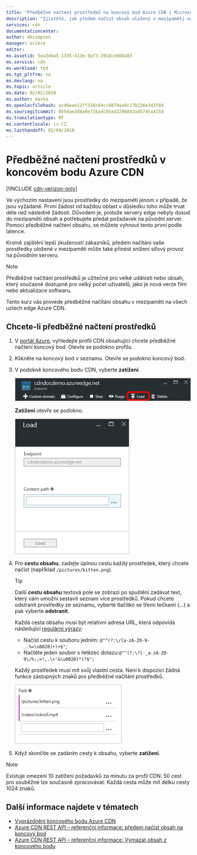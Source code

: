 ```yaml
---
title: "Předběžné načtení prostředků na koncový bod Azure CDN | Microsoft Docs"
description: "Zjistěte, jak předem načíst obsah uložený v mezipaměti na koncový bod Azure CDN."
services: cdn
documentationcenter: 
author: dksimpson
manager: erikre
editor: 
ms.assetid: 5ea3eba5-1335-413e-9af3-3918ce608a83
ms.service: cdn
ms.workload: tbd
ms.tgt_pltfrm: na
ms.devlang: na
ms.topic: article
ms.date: 02/02/2018
ms.author: mazha
ms.openlocfilehash: acd6eae12ff338c64cc8879aa8c27b226e3d2f84
ms.sourcegitcommit: 059dae3d8a0e716adc95ad2296843a45745a415d
ms.translationtype: MT
ms.contentlocale: cs-CZ
ms.lasthandoff: 02/09/2018
---
```

# <a name="pre-load-assets-on-an-azure-cdn-endpoint"></a>Předběžné načtení prostředků v koncovém bodu Azure CDN
[!INCLUDE [cdn-verizon-only](../../includes/cdn-verizon-only.md)]

Ve výchozím nastavení jsou prostředky do mezipaměti jenom v případě, že jsou vyžádané. První žádost od každou oblast v důsledku toho může trvat déle než následné žádosti. Důvodem je, protože servery edge nebyly dosud do mezipaměti obsah a potřebujete předat požadavek na původní server. Pomocí předběžné načtení obsahu, se můžete vyhnout tento první podle latence.

Kromě zajištění lepší zkušeností zákazníků, předem načítání vaše prostředky uložené v mezipaměti může také přinést snížení síťový provoz na původním serveru.

> [!NOTE]
> Předběžné načítání prostředků je užitečné pro velké události nebo obsah, který současně dostupné pro velký počet uživatelů, jako je nová verze film nebo aktualizace softwaru.
> 
> 

Tento kurz vás provede předběžné načítání obsahu v mezipaměti na všech uzlech edge Azure CDN.

## <a name="to-pre-load-assets"></a>Chcete-li předběžné načtení prostředků
1. V [portál Azure](https://portal.azure.com), vyhledejte profil CDN obsahující chcete předběžné načtení koncový bod. Otevře se podokno profilu.
    
2. Klikněte na koncový bod v seznamu. Otevře se podokno koncový bod.
3. V podokně koncového bodu CDN, vyberte **zatížení**.
   
    ![Podokno koncový bod CDN](./media/cdn-preload-endpoint/cdn-endpoint-blade.png)
   
    **Zatížení** otevře se podokno.
   
    ![Podokno zatížení CDN](./media/cdn-preload-endpoint/cdn-load-blade.png)
4. Pro **cestu obsahu**, zadejte úplnou cestu každý prostředek, který chcete načíst (například `/pictures/kitten.png`).
   
   > [!TIP]
   > Další **cestu obsahu** textová pole se zobrazí po spuštění zadávat text, který vám umožní sestavit seznam více prostředků. Pokud chcete odstranit prostředky ze seznamu, vyberte tlačítko se třemi tečkami (...) a pak vyberte **odstranit**.
   > 
   > Každá cesta obsahu musí být relativní adresa URL, která odpovídá následující [regulární výrazy](https://msdn.microsoft.com/library/az24scfc.aspx):  
   > - Načíst cestu k souboru jedním: `@"^(?:\/[a-zA-Z0-9-_.%=\u0020]+)+$"`;  
   > - Načtěte jeden soubor s řetězec dotazu:`@"^(?:\?[-_a-zA-Z0-9\/%:;=!,.\+'&\u0020]*)?$";` 
   > 
   > Každý prostředek musí mít svůj vlastní cesta. Není k dispozici žádná funkce zástupných znaků pro předběžné načítání prostředků.
   > 
   > 
   
    ![Tlačítko zatížení](./media/cdn-preload-endpoint/cdn-load-paths.png)
5. Když skončíte se zadáním cesty k obsahu, vyberte **zatížení**.
   

> [!NOTE]
> Existuje omezení 10 zatížení požadavků za minutu za profil CDN. 50 cest pro souběžné lze současně zpracovávat. Každá cesta může mít délku cesty 1024 znaků.
> 
> 

## <a name="see-also"></a>Další informace najdete v tématech
* [Vyprázdnění koncového bodu Azure CDN](cdn-purge-endpoint.md)
* [Azure CDN REST API – referenční informace: předem načíst obsah na koncový bod](https://docs.microsoft.com/en-us/rest/api/cdn/endpoints/loadcontent)
* [Azure CDN REST API – referenční informace: Vymazat obsah z koncového bodu](https://docs.microsoft.com/en-us/rest/api/cdn/endpoints/purgecontent)

